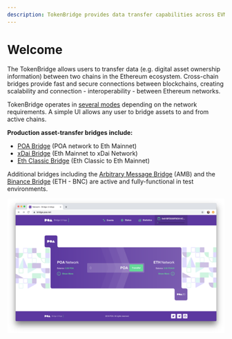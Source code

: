 ```yaml
---
description: TokenBridge provides data transfer capabilities across EVM chains
---
```


# Welcome

The TokenBridge allows users to transfer data \(e.g. digital asset ownership information\) between two chains in the Ethereum ecosystem. Cross-chain bridges provide fast and secure connections between blockchains, creating scalability and connection - interoperability - between Ethereum networks. 

TokenBridge operates in [several modes](about-tokenbridge/features/) depending on the network requirements. A simple UI allows any user to bridge assets to and from active chains.

**Production asset-transfer bridges include:**

* [POA Bridge](https://bridge.poa.net/) \(POA network to Eth Mainnet\)
* [xDai Bridge](https://dai-bridge.poa.network/) \(Eth Mainnet to xDai Network\)
* [Eth Classic Bridge](https://wetc.app/) \(Eth Classic to Eth Mainnet\)

Additional bridges including the [Arbitrary Message Bridge](amb-bridge/about-amb-bridge.md) \(AMB\) and the [Binance Bridge](eth-bnc-bridge/about-eth-bnc-bridge.md) \(ETH - BNC\) are active and fully-functional in test environments.

![POA Bridge](.gitbook/assets/poa-bridge.png)



